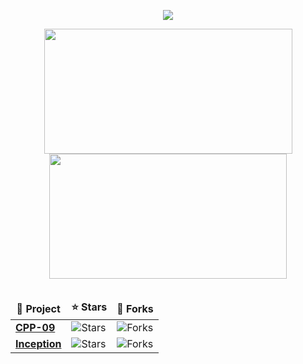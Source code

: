 <p align="center">
  
  <a href="https://skillicons.dev">
    <img src="https://skillicons.dev/icons?i=linux,git,vscode,eclipse,java,spring,mysql,cpp,c,vim,html,postman" />
  </a>
  
</p>


<div align="center">
  
  <table>
    <tr>
      <a href="https://github.com/lde-mich">
        <img src="https://awesome-github-stats.azurewebsites.net/user-stats/lde-mich?cardType=level&theme=tokyonight" width="397" height="200">
      </a> 
      <a href="https://github.com/lde-mich?tab=repositories">
        <img src="https://github-readme-stats.vercel.app/api/top-langs/?username=lde-mich&hide=swift,roff,perl&layout=compact&theme=tokyonight" width="380" height="200">
      </a>
    </tr>
  </table>

  <table>
    <thead align="center">
      <tr border: none;>
        <td><b>📘 Project</b></td>
        <td><b>⭐ Stars</b></td>
        <td><b>🤝 Forks</b></td>
      </tr>
    </thead>
    <tbody>
      <tr>
        <td><a href="https://github.com/lde-mich/CPP-09"><b>CPP-09</b></a></td>
        <td><img alt="Stars" src="https://img.shields.io/github/stars/lde-mich/CPP-09?style=flat-square&labelColor=343b41"/></td>
        <td><img alt="Forks" src="https://img.shields.io/github/forks/lde-mich/CPP-09?style=flat-square&labelColor=343b41"/></td>
      </tr>
      <tr>
        <td><a href="https://github.com/lde-mich/differ"><b>Inception</b></a></td>
        <td><img alt="Stars" src="https://img.shields.io/github/stars/lde-mich/Inception?style=flat-square&labelColor=343b41"/></td>
        <td><img alt="Forks" src="https://img.shields.io/github/forks/lde-mich/Inception?style=flat-square&labelColor=343b41"/></td>
      </tr>
    </tbody>
  </table>
  
</div>

